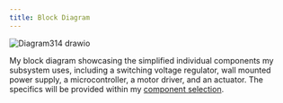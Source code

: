 ```yaml
---
title: Block Diagram
---
```


![Diagram314 drawio](https://github.com/user-attachments/assets/eb52a188-c0a7-4e2e-83ca-4f7cb84c3bc7)

My block diagram showcasing the simplified individual components my subsystem uses, including a switching voltage regulator, wall mounted power supply, a microcontroller, a motor driver, and an actuator. The specifics will be provided within my [component selection](https://jmfran17.github.io/Jack_Datasheet.github.io/second-page/).
